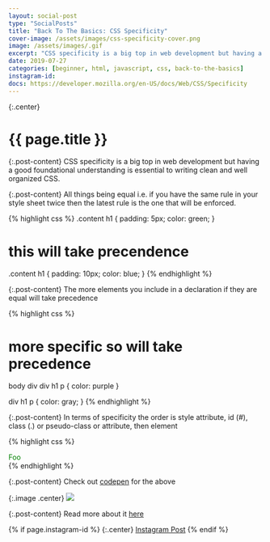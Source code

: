 ```yaml
---
layout: social-post
type: "SocialPosts"
title: "Back To The Basics: CSS Specificity"
cover-image: /assets/images/css-specificity-cover.png
image: /assets/images/.gif
excerpt: "CSS specificity is a big top in web development but having a good foundational understanding is essential to writing clean and well organized CSS."
date: 2019-07-27
categories: [beginner, html, javascript, css, back-to-the-basics]
instagram-id:
docs: https://developer.mozilla.org/en-US/docs/Web/CSS/Specificity
---
```

{:.center}
# {{ page.title }}

{:.post-content}
CSS specificity is a big top in web development but having a good foundational understanding is essential to writing clean and well organized CSS.

{:.post-content}
All things being equal i.e. if you have the same rule in your style sheet twice then the latest rule is the one that will be enforced.

{% highlight css %}
.content h1 {
  padding: 5px;
  color: green;
}

# this will take precendence
.content h1 {
  padding: 10px;
  color: blue;
}
{% endhighlight %}

{:.post-content}
The more elements you include in a declaration if they are equal will take precedence

{% highlight css %}
# more specific so will take precedence
body div div h1 p {
  color: purple
}

div h1 p {
  color: gray;
}
{% endhighlight %}

{:.post-content}
 In terms of specificity the order is style attribute, id (#), class (.) or pseudo-class or attribute, then element

{% highlight css %}
<div class="other-class" style="color: green">
  Foo
</div>
<style>
.other-class {
  color: purple;
}

div {
  color: yellow;
}
</style>
{% endhighlight %}

{:.post-content}
Check out <a href="https://codepen.io/the_dev_diaries/pen/WVoZXY" target="_blank">codepen</a>
for the above




{:.image .center}
![]({{page.image}})

{:.post-content}
Read more about it <a href="{{page.docs}}" target="_blank">here</a>

{% if page.instagram-id %}
{:.center}
<a class="insta-link" href="https://www.instagram.com/p/{{page.instagram-id}}" target="_blank">Instagram Post</a>
{% endif %}
